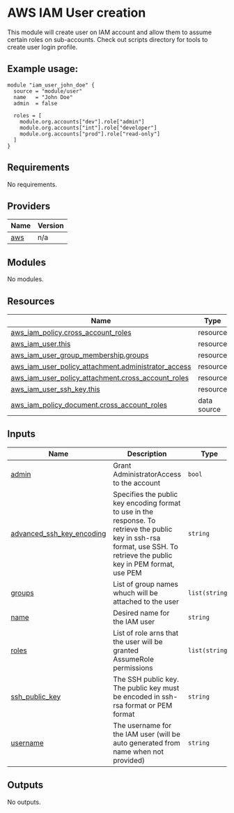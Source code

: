 # AWS IAM User creation

This module will create user on IAM account and allow them to assume certain roles on sub-accounts.
Check out scripts directory for tools to create user login profile.


## Example usage:
```
module "iam_user_john_doe" {
  source = "module/user"
  name   = "John Doe"
  admin  = false

  roles = [
    module.org.accounts["dev"].role["admin"]
    module.org.accounts["int"].role["developer"]
    module.org.accounts["prod"].role["read-only"]
  ]
}
```


<!-- BEGIN_TF_DOCS -->
## Requirements

No requirements.

## Providers

| Name | Version |
|------|---------|
| <a name="provider_aws"></a> [aws](#provider\_aws) | n/a |

## Modules

No modules.

## Resources

| Name | Type |
|------|------|
| [aws_iam_policy.cross_account_roles](https://registry.terraform.io/providers/hashicorp/aws/latest/docs/resources/iam_policy) | resource |
| [aws_iam_user.this](https://registry.terraform.io/providers/hashicorp/aws/latest/docs/resources/iam_user) | resource |
| [aws_iam_user_group_membership.groups](https://registry.terraform.io/providers/hashicorp/aws/latest/docs/resources/iam_user_group_membership) | resource |
| [aws_iam_user_policy_attachment.administrator_access](https://registry.terraform.io/providers/hashicorp/aws/latest/docs/resources/iam_user_policy_attachment) | resource |
| [aws_iam_user_policy_attachment.cross_account_roles](https://registry.terraform.io/providers/hashicorp/aws/latest/docs/resources/iam_user_policy_attachment) | resource |
| [aws_iam_user_ssh_key.this](https://registry.terraform.io/providers/hashicorp/aws/latest/docs/resources/iam_user_ssh_key) | resource |
| [aws_iam_policy_document.cross_account_roles](https://registry.terraform.io/providers/hashicorp/aws/latest/docs/data-sources/iam_policy_document) | data source |

## Inputs

| Name | Description | Type | Default | Required |
|------|-------------|------|---------|:--------:|
| <a name="input_admin"></a> [admin](#input\_admin) | Grant AdministratorAccess to the account | `bool` | `false` | no |
| <a name="input_advanced_ssh_key_encoding"></a> [advanced\_ssh\_key\_encoding](#input\_advanced\_ssh\_key\_encoding) | Specifies the public key encoding format to use in the response. To retrieve the public key in ssh-rsa format, use SSH. To retrieve the public key in PEM format, use PEM | `string` | `"SSH"` | no |
| <a name="input_groups"></a> [groups](#input\_groups) | List of group names whuch will be attached to the user | `list(string)` | `[]` | no |
| <a name="input_name"></a> [name](#input\_name) | Desired name for the IAM user | `string` | n/a | yes |
| <a name="input_roles"></a> [roles](#input\_roles) | List of role arns that the user will be granted AssumeRole permissions | `list(string)` | `[]` | no |
| <a name="input_ssh_public_key"></a> [ssh\_public\_key](#input\_ssh\_public\_key) | The SSH public key. The public key must be encoded in ssh-rsa format or PEM format | `string` | `null` | no |
| <a name="input_username"></a> [username](#input\_username) | The username for the IAM user (will be auto generated from name when not provided) | `string` | `null` | no |

## Outputs

No outputs.
<!-- END_TF_DOCS -->